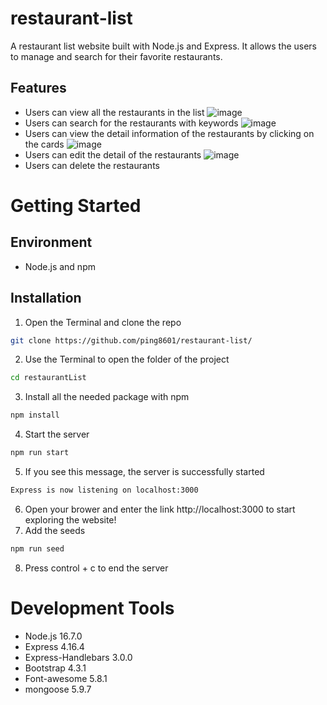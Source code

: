 # restaurant-list

A restaurant list website built with Node.js and Express. It allows the users to manage and search for their favorite restaurants.

## Features
* Users can view all the restaurants in the list
![image](https://user-images.githubusercontent.com/107028314/194684496-7b0ced65-7247-462d-8387-d1fe7fdd8841.png)
* Users can search for the restaurants with keywords
![image](https://user-images.githubusercontent.com/107028314/194684514-66692d59-67d9-42bd-99cb-86e01364a8ef.png)
* Users can view the detail information of the restaurants by clicking on the cards
![image](https://user-images.githubusercontent.com/107028314/194684524-a4081063-c838-4778-8eb1-ff678f142a04.png)
* Users can edit the detail of the restaurants
![image](https://user-images.githubusercontent.com/107028314/194684567-b743da41-f8c7-41c2-b31c-0a0bbae287de.png)
* Users can delete the restaurants

# Getting Started

## Environment
* Node.js and npm

## Installation
1. Open the Terminal and clone the repo
```bash
git clone https://github.com/ping8601/restaurant-list/
```
2. Use the Terminal to open the folder of the project
```bash
cd restaurantList
```
3. Install all the needed package with npm
```bash
npm install
```
4. Start the server
```bash
npm run start
```
5. If you see this message, the server is successfully started
```bash
Express is now listening on localhost:3000
```
6. Open your brower and enter the link http://localhost:3000 to start exploring the website!
7. Add the seeds
```bash
npm run seed
```
8. Press control + c to end the server

# Development Tools
* Node.js 16.7.0
* Express 4.16.4
* Express-Handlebars 3.0.0
* Bootstrap 4.3.1
* Font-awesome 5.8.1
* mongoose 5.9.7

